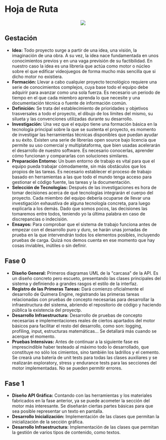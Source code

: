 # Hoja de Ruta #

<p align='center'><img src='http://quimeraengine.googlecode.com/svn/wiki/images/Roadmap.png' /></p>

## Gestación ##

  * **Idea:** Todo proyecto surge a partir de una idea, una visión, la imaginación de una obra. A su vez, la idea nace fundamentada en unos conocimientos previos y en una vaga previsión de su factibilidad. En nuestro caso la idea es una librería que actúa como motor o núcleo sobre el que edificar videojuegos de forma mucho más sencilla que si dicho motor no existiera.
  * **Formación:** Llevar a cabo cualquier proyecto tecnológico requiere una serie de conocimientos complejos, cuya base todo el equipo debe adquirir para avanzar como una sola fuerza. Es necesario un periodo de tiempo en el que cada miembro aprenda lo que necesite y una documentación técnica o fuente de información común.
  * **Definición:** Se trata del establecimiento de prioridades y objetivos trasversales a todo el proyecto, el dibujo de los límites del mismo, su silueta y las convenciones utilizadas durante su desarrollo.
  * **Investigación:** Una vez que el equipo tiene una formación básica en la tecnología principal sobre la que se sustenta el proyecto, es momento de investigar las herramientas técnicas disponibles que puedan ayudar a su éxito. Existen una serie de librerías open source bajo licencia que permite su uso comercial y multiplataforma, que bien usadas acelerarán el desarrollo de nuestro software. Es necesario conocerlas, aprender cómo funcionan y compararlas con soluciones similares.
  * **Preparación Entorno:** Un buen entorno de trabajo es vital para que el equipo pueda trabajar cómodamente, sin más obstáculos que los propios de las tareas. Es necesario establecer el proceso de trabajo basado en herramientas a las que todo el mundo tenga acceso para gestionar el código fuente, las tareas y la documentación.
  * **Selección de Tecnologías:** Después de las investigaciones es hora de tomar decisiones acerca de qué tecnologías integrarán el cuerpo del proyecto. Cada miembro del equipo debería ocuparse de llevar una investigación exhaustiva de alguna tecnología concreta, para luego explicarla a los demás. Dado que somos pocos, las decisiones las tomaremos entre todos, teniendo yo la última palabra en caso de discrepancias o indecisión.
  * **Ensayos:** Para comprobar que el sistema de trabajo funciona antes de empezar con el desarrollo puro y duro, se harán unas jornadas de prueba en la que intervendrán todos los elementos posibles, incluyendo pruebas de carga. Quizá nos demos cuenta en ese momento que hay cosas inviables, inútiles o sin definir.


## Fase 0 ##

  * **Diseño General:** Primeros diagramas UML de la "carcasa" de la API. Es un diseño concreto pero escueto, presentando las clases principales del sistema y definiendo a grandes rasgos el estilo de la interfaz.
  * **Registro de las Primeras Tareas:** Dará comienzo oficialmente el desarrollo de Quimera Engine, registrando las primeras tareas relacionadas con pruebas de concepto necesarias para desarrollar la infraestructura del sistema, abriendo el repositorio de código y haciendo pública la existencia del proyectp.
  * **Desarrollo Infraestructura:** Desarrollo de pruebas de concepto necesarias e implementaciones reales de ciertos apartados del motor básicos para facilitar el resto del desarrollo, como son: logging, profiling, input, estructuras matemáticas... Se detallará más cuando se acerque el momento.
  * **Pruebas Intensivas:** Antes de continuar a la siguiente fase es imprescindible haber testeado al máximo todo lo desarrollado, que constituye no sólo los cimientos, sino también los ladrillos y el cemento. Se creará una batería de unit tests para todas las clases auxiliares y se realizarán exploratory, stress y endurance tests para las secciones del motor implementadas. No se pueden permitir errores.


## Fase 1 ##

  * **Diseño API Gráfica:** Contando con las herramientas y los materiales fabricados en la fase anterior, ya se puede acometer la sección del motor más interesante. Se diseñarán ciertas partes básicas para que sea posible representar un texto en pantalla.
  * **Desarrollo Inicialización:** Implementación de las clases que permitan la inicialización de la sección gráfica.
  * **Desarrollo Infraestructura:** Implementación de las clases que permitan la gestión de varios tipos de contenido, como textos.